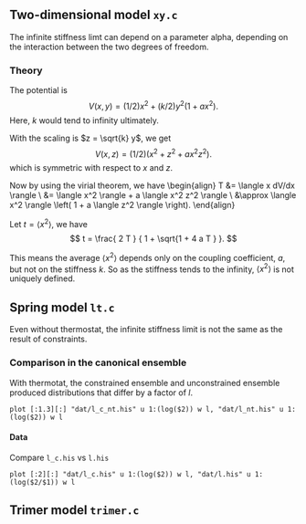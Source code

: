 
## Two-dimensional model `xy.c`

The infinite stiffness limt can depend on
a parameter alpha, depending on the interaction
between the two degrees of freedom.

### Theory

The potential is
$$
V(x, y) = (1/2) x^2  + (k/2) y^2 (1 + a x^2).
$$
Here, $k$ would tend to infinity ultimately.

With the scaling is $z = \sqrt{k} y$, we get
$$
V(x, z) = (1/2) (x^2  + z^2  + a x^2 z^2).
$$
which is symmetric with respect to $x$ and $z$.

Now by using the virial theorem, we have
\begin{align}
T
&= \langle x dV/dx \rangle \\
&= \langle x^2 \rangle  + a \langle x^2 z^2 \rangle \\
&\approx \langle x^2 \rangle \left( 1 + a \langle z^2 \rangle \right).
\end{align}

Let $t = \langle x^2 \rangle$, we have
$$
t = \frac{ 2 T }
{ 1 + \sqrt{1 + 4 a T } }.
$$

This means the average $\langle x^2 \rangle$
depends only on the coupling coefficient, $a$,
but not on the stiffness $k$.
So as the stiffness tends to the infinity,
$\langle x^2 \rangle$ is not uniquely defined.



## Spring model `lt.c`

Even without thermostat,
the infinite stiffness limit is
not the same as the result of constraints.


### Comparison in the canonical ensemble

With thermotat,
the constrained ensemble and unconstrained ensemble
produced distributions that differ by a factor of $l$.

```
plot [:1.3][:] "dat/l_c_nt.his" u 1:(log($2)) w l, "dat/l_nt.his" u 1:(log($2)) w l
```

#### Data

Compare `l_c.his` vs `l.his`

```
plot [:2][:] "dat/l_c.his" u 1:(log($2)) w l, "dat/l.his" u 1:(log($2/$1)) w l
```


## Trimer model `trimer.c`
